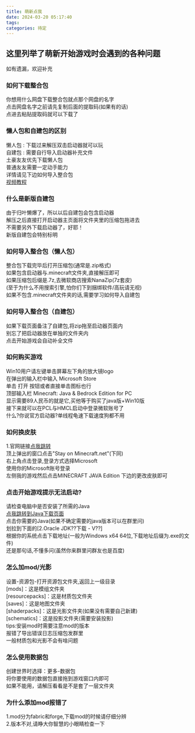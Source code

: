 ```yaml
---
title: 萌新点我
date: 2024-03-20 05:17:40
tags: 
categories: 待定
---
```


## 这里列举了萌新开始游戏时会遇到的各种问题

如有遗漏，欢迎补充  

### 如何下载整合包

你想用什么网盘下载整合包就点那个网盘的名字  
点击网盘名字之前请先复制后面的提取码(如果有的话)  
点进去粘贴提取码就可以下载了  

### 懒人包和自建包的区别

懒人包 : 下载过来解压双击启动器就可以玩  
自建包 : 需要自行导入启动器补充文件  
土豪友友优先下载懒人包  
普通友友需要一定动手能力  
详情请见下边如何导入整合包  
[视频教程](https://www.bilibili.com/BV1iH4y1E7wJ)  

### 什么是新版自建包

由于归叶懒爆了，所以以后自建包会包含启动器  
解压之后直接打开启动器主页面将文件夹里的压缩包拖进去  
不需要另外下载启动器了，好耶！  
新版自建包会特别标明  

### 如何导入整合包（懒人包）

整合包下载完毕后打开压缩包(通常是.zip格式)  
如果包含启动器与.minecraft文件夹,直接解压即可  
如果压缩包后缀是.7z,去微软商店搜索NanaZip(7z套皮)  
(至于为什么不用搜索引擎,怕你们下到捆绑软件/高玩请无视)  
如果不包含.minecraft文件夹的话,需要学习如何导入自建包  

### 如何导入整合包（自建包）

如果下载页面备注了自建包,将zip拖至启动器页面内  
别忘了把启动器放在单独的文件夹内  
点击开始游戏会自动补全文件  
<!-- 或者看这个教程也行<a href="http://www.bilibili.com/video/av586923361" target="_black"> 点我跳转 -->

### 如何购买游戏

Win10用户请左键单击屏幕左下角的放大镜logo  
在弹出的输入栏中输入 Microsoft Store  
单击 打开 按钮或者直接单击图标也行  
顶部输入栏 Minecraft: Java & Bedrock Edition for PC  
显示需要89人民币的就是它,买他等于购买了java版+Win10版  
接下来就可以在PCL与HMCL启动中登录微软账号了  
什么?你说官方启动器?单线程龟速下载速度狗都不用  

### 如何换皮肤

1.官网链接[点我跳转](http://www.codebaoku.com/jdk/jdk-index.html)  
顶上弹出的窗口点击"Stay on Minecraft.net"(下同)  
右上角点击登录,登录方式选择Microsoft  
使用你的Microsoft账号登录  
左侧我的游戏然后点击MINECRAFT JAVA Edition 下边的更改皮肤即可  

### 点击开始游戏提示无法启动?

请检查电脑中是否安装了所需的Java  
[点我跳转到Java下载页面](http://www.codebaoku.com/jdk/jdk-index.html)  
点击你需要的Java(如果不确定需要的java版本可以在群里问)  
划拉到下面的[2.Oracle JDK??下载 - V??]  
根据你的系统点击下载地址(一般为Windows x64 64位,下载地址后缀为.exe的文件)  
还是那句话,不懂多问(虽然你来群里问群友也是百度)  

### 怎么加mod/光影

设置-资源包-打开资源包文件夹,返回上一级目录  
[mods]：这是模组文件夹  
[resourcepacks]：这是材质包文件夹  
[saves]：这是地图文件夹  
[shaderpacks]：这是光影文件夹(如果没有需要自己新建)  
[schematics]：这是投影文件夹(需要安装投影)  
tips:安装mod时需要注意mod的版本  
报错了导出错误日志压缩包发群里  
一般材质包和光影不会有啥问题  

### 怎么使用数据包

创建世界时选择：更多-数据包  
将你要使用的数据包直接拖到游戏窗口内即可  
如果不能用，请解压看看是不是套了一层文件夹  

### 为什么添加mod报错了

1.mod分为fabric和forge,下载mod的时候请仔细分辨  
2.版本不对,请睁大你智慧的小眼睛检查一下
